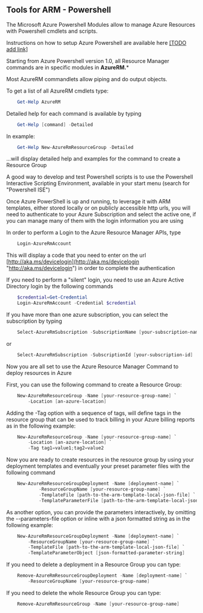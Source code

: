 ## Tools for ARM - Powershell 

The Microsoft Azure Powershell Modules allow to manage Azure Resources with Powershell cmdlets and scripts.

Instructions on how to setup Azure Powershell are available here [[TODO add link]](https://azure.microsoft.com/en-us/documentation/articles/powershell-install-configure/ "Azure Powershell")

Starting from Azure Powershell version 1.0, all Resource Manager commands are in specific modules in **AzureRM.***

Most AzureRM commandlets allow piping and do output objects.

To get a list of all AzureRM cmdlets type:

```powershell
    Get-Help AzureRM
```

Detailed help for each command is available by typing

```powershell
    Get-Help [command] -Detailed
```

In example:

```powershell
    Get-Help New-AzureRmResourceGroup -Detailed
```

...will display detailed help and examples for the command to create a Resource Group

A good way to develop and test Powershell scripts is to use the Powershell Interactive Scripting Environment, available in your start menu (search for "Powershell ISE")

Once Azure PowerShell is up and running, to leverage it with ARM templates, either stored locally or on publicly accessible http urls, you will need to authenticate to your Azure Subscription and select the active one, if you can manage many of them with the login information you are using

In order to perform a Login to the Azure Resource Manager APIs, type

```powershell
	Login-AzureRmAccount
```

This will display a code that you need to enter on the url [http://aka.ms/devicelogin](http://aka.ms/devicelogin "http://aka.ms/devicelogin") in order to complete the authentication

If you need to perform a "silent" login, you need to use an Azure Active Directory login by the following commands

```powershell
    $credential=Get-Credential
	Login-AzureRmAccount -Credential $credential
```

If you have more than one azure subscription, you can select the subscription by typing

```powershell
    Select-AzureRmSubscription -SubscriptionName [your-subscription-name]
```

or

```powershell
	Select-AzureRmSubscription -SubscriptionId [your-subscription-id]
```

Now you are all set to use the Azure Resource Manager Command to deploy resources in Azure

First, you can use the following command to create a Resource Group:

```powershell
    New-AzureRmResourceGroup -Name [your-resource-group-name] `
        -Location [an-azure-location]
```

Adding the -Tag option with a sequence of tags, will define tags in the resource group that can be used to track billing in your Azure billing reports as in the following example:

```powershell
    New-AzureRmResourceGroup -Name [your-resource-group-name] `
        -Location [an-azure-location] `
        -Tag tag1=value1;tag2=value2
```

Now you are ready to create resources in the resource group by using your deployment templates and eventually your preset parameter files with the following command

```powershell
    New-AzureRmResourceGroupDeployment -Name [deployment-name] `
            -ResourceGroupName [your-resource-group-name] `
            -TemplateFile [path-to-the-arm-template-local-json-file] `
            -TemplateParameterFile [path-to-the-arm-template-local-json-file]
```

As another option, you can provide the parameters interactively, by omitting the --parameters-file option or inline with a json formatted string as in the following example:

```powershell
	New-AzureRmResourceGroupDeployment -Name [deployment-name] `
        -ResourceGroupName [your-resource-group-name] `
        -TemplateFile [path-to-the-arm-template-local-json-file] `
        -TemplateParameterObject [json-formatted-parameter-string]
```

If you need to delete a deployment in a Resource Group you can type:

```powershell
    Remove-AzureRmResourceGroupDeployment -Name [deployment-name] `
        -ResourceGroupName [your-resource-group-name]
```

If you need to delete the whole Resource Group you can type:

```powershell
    Remove-AzureRmResourceGroup -Name [your-resource-group-name]
```